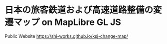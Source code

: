 # 日本の旅客鉄道および高速道路整備の変遷マップ on MapLibre GL JS
Public Website
https://shi-works.github.io/ksj-change-map/

